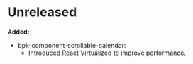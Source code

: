 # Unreleased

**Added:**
 - bpk-component-scrollable-calendar:
   - Introduced React Virtualized to improve performance.
